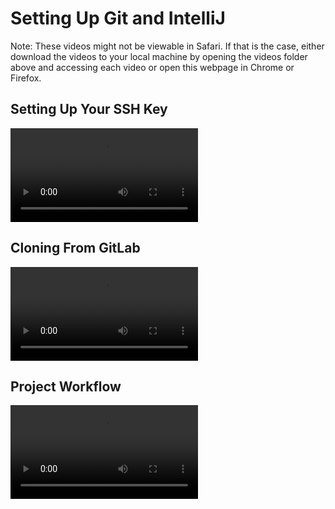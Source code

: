 # Setting Up Git and IntelliJ
Note: These videos might not be viewable in Safari. If that is the case, either download the videos to your local machine by opening the videos folder above and accessing each video or open this webpage in Chrome or Firefox.

## Setting Up Your SSH Key
![](videos/Mac_SSH_Key.mp4)


## Cloning From GitLab
![](videos/Mac_GitLab_Cloning.mp4)


## Project Workflow
![](videos/Mac_Project_Workflow.mp4)
